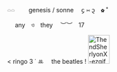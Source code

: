    𓏏𓏏　  genesis / sonne  ᧔ ⑅ ᧓ ✿ ˚

      any ও they  ︶︶ 17

 < ringo  3   ˙ ꔛ  the beatles  ! <img width="50" height="67" alt="ThendSherlyonX-ezgif com-resize (1)" src="https://github.com/user-attachments/assets/56cf58ee-75fb-4a04-be85-ad587497c1b7" />



